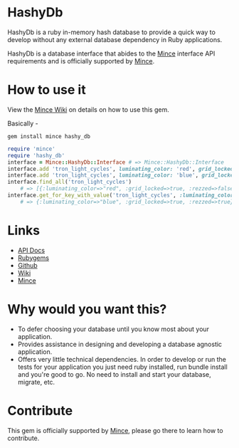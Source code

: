# HashyDb

HashyDb is a ruby in-memory hash database to provide a quick way to develop without any external database dependency in Ruby applications.

HashyDb is a database interface that abides to the [Mince](https://github.com/coffeencoke/mince/) interface API requirements and is officially supported by [Mince](https://github.com/coffeencoke/mince/).

# How to use it

View the [Mince Wiki](https://github.com/coffeencoke/mince/wiki) on details on how to use this gem.

Basically -

```
gem install mince hashy_db
```

```ruby
require 'mince'
require 'hashy_db'
interface = Mince::HashyDb::Interface # => Mince::HashyDb::Interface 
interface.add 'tron_light_cycles', luminating_color: 'red', grid_locked: true, rezzed: false
interface.add 'tron_light_cycles', luminating_color: 'blue', grid_locked: true, rezzed: true
interface.find_all('tron_light_cycles') 
	# => [{:luminating_color=>"red", :grid_locked=>true, :rezzed=>false}, {:luminating_color=>"blue", :grid_locked=>true, :rezzed=>true}] 
interface.get_for_key_with_value('tron_light_cycles', :luminating_color, 'blue')
	# => {:luminating_color=>"blue", :grid_locked=>true, :rezzed=>true} 
```

# Links

* [API Docs](http://rdoc.info/github/coffeencoke/hashy_db/update_to_v2/frames)
* [Rubygems](https://rubygems.org/gems/hashy_db)
* [Github](https://github.com/coffeencoke/hashy_db)
* [Wiki](https://github.com/coffeencoke/hashy_db/wiki)
* [Mince](https://github.com/coffeencoke/mince)

# Why would you want this?

- To defer choosing your database until you know most about your application.
- Provides assistance in designing and developing a database agnostic application.
- Offers very little technical dependencies.  In order to develop or run the tests for your application you just need ruby installed, run bundle install and you're good to go.  No need to install and start your database, migrate, etc.

# Contribute

This gem is officially supported by [Mince](https://github.com/coffeencoke/mince/), please go there to learn how to contribute.